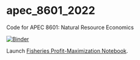 # apec_8601_2022
Code for APEC 8601: Natural Resource Economics

[![Binder](https://mybinder.org/badge_logo.svg)](https://mybinder.org/v2/gh/jandrewjohnson/apec_8601_2022/HEAD)

Launch [Fisheries Profit-Maximization Notebook](https://mybinder.org/v2/gh/jandrewjohnson/apec_8601_2022/32c536b8e33a4ad23314fd56f07bc1ce33a76753?urlpath=lab%2Ftree%2Ffisheries_notebook.ipynb).